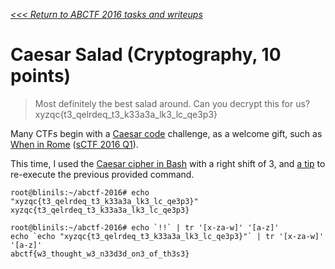 _[<<< Return to ABCTF 2016 tasks and writeups](/CTF-Jeopardy/2016-abctf)_
# Caesar Salad (Cryptography, 10 points)

>Most definitely the best salad around. Can you decrypt this for us? xyzqc{t3_qelrdeq_t3_k33a3a_lk3_lc_qe3p3}

Many CTFs begin with a [Caesar code](https://en.wikipedia.org/wiki/Caesar_cipher) challenge,
as a welcome gift, such as [When in Rome](/CTF-Jeopardy/2016-sctf-q1/challenges/when-in-rome-10) ([sCTF 2016 Q1](/CTF-Jeopardy/2016-sctf-q1)).

This time, I used the [Caesar cipher in Bash](https://web.archive.org/web/20160604002957/http://www.shell-fu.org/lister.php?id=195) with a right shift of 3,
and [a tip](https://www.digitalocean.com/community/tutorials/how-to-use-bash-history-commands-and-expansions-on-a-linux-vps)
to re-execute the previous provided command.


```console
root@blinils:~/abctf-2016# echo "xyzqc{t3_qelrdeq_t3_k33a3a_lk3_lc_qe3p3}"
xyzqc{t3_qelrdeq_t3_k33a3a_lk3_lc_qe3p3}

root@blinils:~/abctf-2016# echo `!!` | tr '[x-za-w]' '[a-z]'
echo `echo "xyzqc{t3_qelrdeq_t3_k33a3a_lk3_lc_qe3p3}"` | tr '[x-za-w]' '[a-z]'
abctf{w3_thought_w3_n33d3d_on3_of_th3s3}
```

